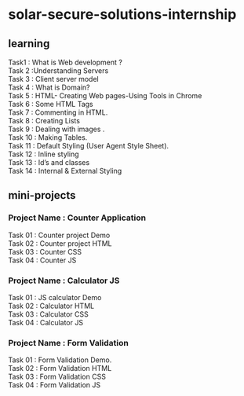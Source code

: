 # solar-secure-solutions-internship

## learning
Task1 : What is Web development ?<br />
Task 2 :Understanding Servers<br />
Task 3 : Client server model<br />
Task 4 : What is Domain?<br />
Task 5 : HTML- Creating Web pages-Using Tools in Chrome<br />
Task 6 : Some HTML Tags<br />
Task 7 : Commenting in HTML.<br />
Task 8 : Creating Lists<br />
Task 9 : Dealing with images .<br />
Task 10 : Making Tables.<br />
Task 11 : Default Styling (User Agent Style Sheet).<br />
Task 12 : Inline styling<br />
Task 13 : Id’s and classes<br />
Task 14 : Internal & External Styling<br />

## mini-projects

### Project Name : Counter Application
Task 01 : Counter project Demo<br />
Task 02 : Counter project HTML<br />
Task 03 : Counter CSS<br />
Task 04 : Counter JS<br />

### Project Name : Calculator JS
Task 01 : JS calculator Demo<br />
Task 02 : Calculator HTML<br />
Task 03 : Calculator CSS<br />
Task 04 : Calculator JS<br />

### Project Name : Form Validation
Task 01 : Form Validation Demo.<br />
Task 02 : Form Validation HTML<br />
Task 03 : Form Validation CSS<br />
Task 04 : Form Validation JS<br />


